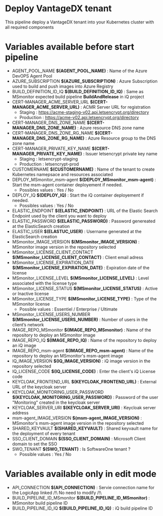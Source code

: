 # Deploy VantageDX tenant
This pipeline deploy a VantageDX tenant into your Kubernetes cluster with all required components

# Variables available before start pipeline
- AGENT_POOL_NAME **$(AGENT_POOL_NAME)** : Name of the Azure DevOPS Agent Pool
- AZURE_SUBSCRIPTION **$(AZURE_SUBSCRIPTION)** : Azure Subscription used to build and push images into Azure Registry
- BUILD_DEFINITION_ID_IQ **$(BUILD_DEFINITION_ID_IQ)** : Same as MSmonitor expected build pipeline **BuildAndRelease** in iQ project
- CERT-MANAGER_ACME_SERVER_URL **$(CERT-MANAGER_ACME_SERVER_URL)** : ACMR Server URL for registration
  - Staging : https://acme-staging-v02.api.letsencrypt.org/directory
  - Production : https://acme-v02.api.letsencrypt.org/directory
- CERT-MANAGER_DNS_ZONE_NAME **$(CERT-MANAGER_DNS_ZONE_NAME)** : Azure resource DNS zone name
- CERT-MANAGER_DNS_ZONE_RG_NAME **$(CERT-MANAGER_DNS_ZONE_RG_NAME)** : Azure Resource group to the DNS zone name
- CERT-MANAGER_PRIVATE_KEY_NAME **$(CERT-MANAGER_PRIVATE_KEY_NAME)** : Issuer letsencrypt private key name
  - Staging : letsencrypt-staging
  - Production : letsencrypt-prod
- CUSTOMERNAME **$(CUSTOMERNAME)** : Name of the tenant to create Kubernetes namepsace and resources associated
- DEPLOY_MSmonitor_msm-agent **$(DEPLOY_MSmonitor_msm-agent)** : Start the msm-agent container deployement if needed.
  - Possibles values : Yes / No
- DEPLOY_IQ **$(DEPLOY_IQ)** : Start the iQ container deployement if needed.
  - Possibles values : Yes / No
- ELASTIC_ENDPOINT **$(ELASTIC_ENDPOINT)** : URL of the Elastic Search Endpoint used by the client you want to deploy
- ELASTIC_PASSWORD **$(ELASTIC_PASSWORD)** : Password genereated at the ElasticSearch creation
- ELASTIC_USER **$(ELASTUC_USER)** : Username generated at the ElasticSearch creation
- MSmonitor_IMAGE_VERSION **$(MSmonitor_IMAGE_VERSION)** : MSmonitor image version in the repository selected
- MSmonitor_LICENSE_CLIENT_CONTACT **$(MSmonitor_LICENSE_CLIENT_CONTACT)** : Client email adress
- MSmonitor_LICENSE_EXPIRATION_DATE **$(MSmonitor_LICENSE_EXPIRATION_DATE)** : Expiration date of the license
- MSmonitor_LICENSE_LEVEL **$(MSmonitor_LICENSE_LEVEL)** : Level associated with the license type
- MSmonitor_LICENSE_STATUS **$(MSmonitor_LICENSE_STATUS)** : Active or Inactive license
- MSmonitor_LICENSE_TYPE **$(MSmonitor_LICENSE_TYPE)** : Type of the MSmonitor license
  - Possible values : Essentiel / Enterprise / Ultimate
- MSmonitor_LICENSE_USERS_NUMBER **$(MSmonitor_LICENSE_USERS_NUMBER)** : Number of users in the client’s network
- IMAGE_REPO_MSmonitor **$(IMAGE_REPO_MSmonitor)** : Name of the repository to deploy an MSmonitor image
- IMAGE_REPO_IQ **$(IMAGE_REPO_IQ)** : Name of the repository to deploy an iQ image 
- IMAGE_REPO_msm-agent **$(IMAGE_REPO_msm-agent)** : Name of the repository to deploy an MSmonitor's msm-agent image
- IQ_IMAGE_VERSION **$(IQ_IMAGE_VERSION)** : iQ image version in the repository selected
- IQ_LICENSE_CODE **$(IQ_LICENSE_CODE)** : Enter the client's iQ License code
- KEYCLOAK_FRONTEND_URL **$(KEYCLOAK_FRONTEND_URL)** : External URL of the keycloak server
- KEYCLOAK_MONITORING_USER_PASSWORD **$(KEYCLOAK_MONITORING_USER_PASSWORD)** : Password of the user "Monitoring" created in the keycloak server
- KEYCLOAK_SERVER_URI **$(KEYCLOAK_SERVER_URI)** : Keycloak server address
- msm-agent_IMAGE_VERSION **$(msm-agent_IMAGE_VERSION)** : MSmonitor's msm-agent image version in the repository selected
- SHARED_KEYVAULT **$(SHARED_KEYVAULT)** : Shared keyvault name for the deployment of every tenant
- SSO_CLIENT_DOMAIN **$(SSO_CLIENT_DOMAIN)** : Microsoft Client domain to set the SSO
- SWO_TENANT **$(SWO_TENANT)** : Is SoftwareOne tenant ?
  - Possible values : Yes / No

# Variables available only in edit mode
- API_CONNECTION **$(API_CONNECTION)** : Servie connection name for the LogicApp linked /!\ No need to modify /!\
- BUILD_PIPELINE_ID_MSmonitor **$(BUILD_PIPELINE_ID_MSmonitor)** : MSmonitor build pipeline ID
- BUILD_PIPELINE_ID_IQ **$(BUILD_PIPELINE_ID_IQ)** : iQ build pipeline ID